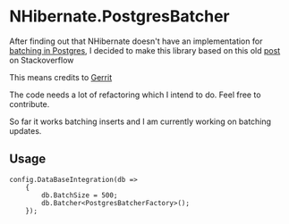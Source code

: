 # NHibernate.PostgresBatcher

After finding out that NHibernate doesn't have an implementation for [batching in Postgres](https://github.com/nhibernate/nhibernate-core/tree/master/src/NHibernate/AdoNet), I decided to make this library based on this old [post](http://stackoverflow.com/questions/4611337/nhibernate-does-not-seems-doing-bulk-inserting-into-postgresql) on Stackoverflow

This means credits to [Gerrit](http://stackoverflow.com/users/960796/gerrit)

The code needs a lot of refactoring which I intend to do. Feel free to contribute.

So far it works batching inserts and I am currently working on batching updates.

## Usage
	
	config.DataBaseIntegration(db =>
		{
			db.BatchSize = 500;
			db.Batcher<PostgresBatcherFactory>();
		});